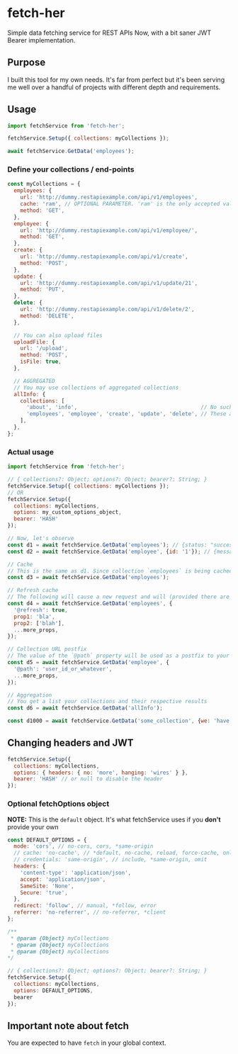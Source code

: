 # fetch-her
Simple data fetching service for REST APIs
Now, with a bit saner JWT Bearer implementation.

## Purpose
I built this tool for my own needs. It's far from perfect but it's been serving me well over a handful of projects with different depth and requirements.

## Usage
```javascript
import fetchService from 'fetch-her';

fetchService.Setup({ collections: myCollections });

await fetchService.GetData('employees');
```

### Define your collections / end-points
```javascript
const myCollections = {
  employees: {
    url: 'http://dummy.restapiexample.com/api/v1/employees',
    cache: 'ram', // OPTIONAL PARAMETER. 'ram' is the only accepted value at this time
    method: 'GET',
  },
  employee: {
    url: 'http://dummy.restapiexample.com/api/v1/employee/',
    method: 'GET',
  },
  create: {
    url: 'http://dummy.restapiexample.com/api/v1/create',
    method: 'POST',
  },
  update: {
    url: 'http://dummy.restapiexample.com/api/v1/update/21',
    method: 'PUT',
  },
  delete: {
    url: 'http://dummy.restapiexample.com/api/v1/delete/2',
    method: 'DELETE',
  },

  // You can also upload files
  uploadFile: {
    url: '/upload',
    method: 'POST',
    isFile: true,
  },

  // AGGREGATED
  // You may use collections of aggregated collections
  allInfo: {
    collections: [
      'about', 'info',                                       // No such collections. Someone forgot them here...
      'employees', 'employee', 'create', 'update', 'delete', // These are real ones
    ],
  },
};
```

### Actual usage
```javascript
import fetchService from 'fetch-her';

// { collections?: Object; options?: Object; bearer?: String; }
fetchService.Setup({ collections: myCollections });
// OR
fetchService.Setup({
  collections: myCollections,
  options: my_custom_options_object,
  bearer: 'HASH'
});

// Now, let's observe
const d1 = await fetchService.GetData('employees'); // {status: "success", data: Array(24)}
const d2 = await fetchService.GetData('employee', {id: '1'}); // {message: "Oops! someting issue found to fetch record.", error: 1, data: null}

// Cache
// This is the same as d1. Since collection `employees` is being cached (look at its definition up there), no second request is being initiated
const d3 = await fetchService.GetData('employees');

// Refresh cache
// The following will cause a new request and will (provided there are no errors) refresh the cache itself
const d4 = await fetchService.GetData('employees', {
  '@refresh': true,
  prop1: 'bla',
  prop2: ['blah'],
  ...more_props,
});

// Collection URL postfix
// The value of the `@path` property will be used as a postfix to your `collection.url`
const d5 = await fetchService.GetData('employee', {
  '@path': 'user_id_or_whatever',
  ...more_props,
});

// Aggregation
// You get a list your collections and their respective results
const d6 = await fetchService.GetData('allInfo');

const d1000 = await fetchService.GetData('some_collection', {we: 'have', many: 'params'});
```

## Changing headers and JWT
```javascript
fetchService.Setup({
  collections: myCollections,
  options: { headers: { no: 'more', hanging: 'wires' } },
  bearer: 'HASH' // or null to disable the header
});
```

### Optional fetchOptions object
**NOTE:** This is the `default` object. It's what fetchService uses if you **don't** provide your own
```javascript
const DEFAULT_OPTIONS = {
  mode: 'cors', // no-cors, cors, *same-origin
  // cache: 'no-cache', // *default, no-cache, reload, force-cache, only-if-cached
  // credentials: 'same-origin', // include, *same-origin, omit
  headers: {
    'content-type': 'application/json',
    accept: 'application/json',
    SameSite: 'None',
    Secure: 'true',
  },
  redirect: 'follow', // manual, *follow, error
  referrer: 'no-referrer', // no-referrer, *client
};

/**
 * @param {Object} myCollections
 * @param {Object} myCollections
 * @param {Object} myCollections
*/

// { collections?: Object; options?: Object; bearer?: String; }
fetchService.Setup({
  collections: myCollections,
  options: DEFAULT_OPTIONS,
  bearer
});
```

## Important note about fetch
You are expected to have `fetch` in your global context.
